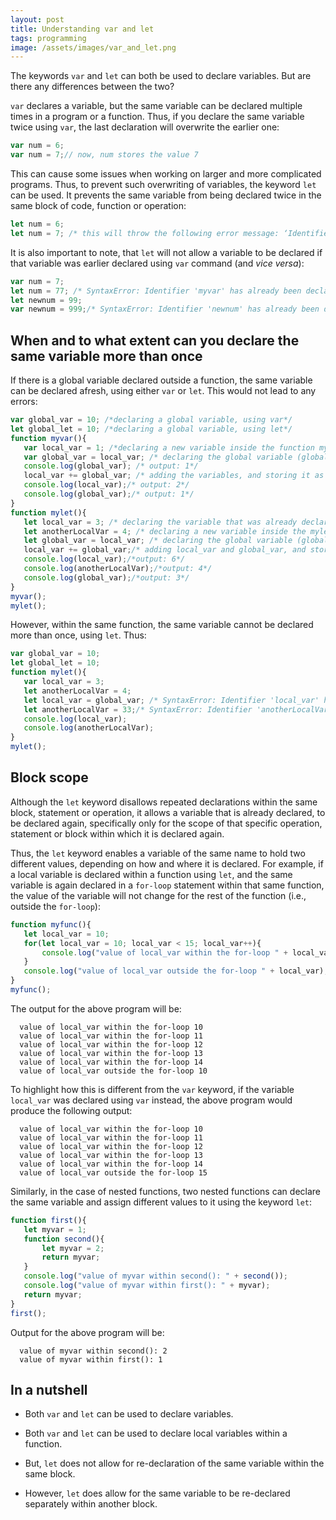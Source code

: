```yaml
---
layout: post
title: Understanding var and let
tags: programming
image: /assets/images/var_and_let.png
---
```


The keywords `var` and `let` can both be used to declare variables. But are there any differences between the two?

`var` declares a variable, but the same variable can be declared multiple times in a program or a function. Thus, if you declare the same variable twice using `var`, the last declaration will overwrite the earlier one:

```js
var num = 6;
var num = 7;// now, num stores the value 7
```

This can cause some issues when working on larger and more complicated programs. Thus, to prevent such overwriting of variables, the keyword `let` can be used. It prevents the same variable from being declared twice in the same block of code, function or operation:

```js
let num = 6;
let num = 7; /* this will throw the following error message: ‘Identifier 'num' has already been declared’*/
```

It is also important to note, that `let` will not allow a variable to be declared if that variable was earlier declared using `var` command (and *vice versa*):

```js
var num = 7;
let num = 77; /* SyntaxError: Identifier 'myvar' has already been declared*/
let newnum = 99;
var newnum = 999;/* SyntaxError: Identifier 'newnum' has already been declared*/
```

## When and to what extent can you declare the same variable more than once
 
If there is a global variable declared outside a function, the same variable can be declared afresh, using either `var` or `let`. This would not lead to any errors:

```js
var global_var = 10; /*declaring a global variable, using var*/
let global_let = 10; /*declaring a global variable, using let*/
function myvar(){
   var local_var = 1; /*declaring a new variable inside the function myvar(), using var keyword*/
   var global_var = local_var; /* declaring the global variable (global_var) inside the function myvar(), using var*/
   console.log(global_var); /* output: 1*/
   local_var += global_var; /* adding the variables, and storing it as local_var*/
   console.log(local_var);/* output: 2*/
   console.log(global_var);/* output: 1*/
}
function mylet(){
   let local_var = 3; /* declaring the variable that was already declared in the myvar()function inside the function mylet(), using let keyword*/
   let anotherLocalVar = 4; /* declaring a new variable inside the mylet() function, using let keyword*/
   let global_var = local_var; /* declaring the global variable (global_var) inside the mylet() function using let*/
   local_var += global_var;/* adding local_var and global_var, and storing it inside local_var*/
   console.log(local_var);/*output: 6*/
   console.log(anotherLocalVar);/*output: 4*/
   console.log(global_var);/*output: 3*/
}
myvar();
mylet();
```

However, within the same function, the same variable cannot be declared more than once, using `let`. Thus:

```js
var global_var = 10;
let global_let = 10;
function mylet(){
   var local_var = 3;
   let anotherLocalVar = 4;
   let local_var = global_var; /* SyntaxError: Identifier 'local_var' has already been declared*/
   let anotherLocalVar = 33;/* SyntaxError: Identifier 'anotherLocalVar' has already been declared*/ 
   console.log(local_var);
   console.log(anotherLocalVar);
}
mylet();
``` 

## Block scope

Although the `let` keyword disallows repeated declarations within the same block, statement or operation, it allows a variable that is already declared, to be declared again, specifically only for the scope of that specific operation, statement or block within which it is declared again.

Thus, the `let` keyword enables a variable of the same name to hold two different values, depending on how and where it is declared.  For example, if a local variable is declared within a function using `let`, and the same variable is again declared in a `for-loop` statement within that same function, the value of the variable will not change for the rest of the function (i.e., outside the `for-loop`): 

```js
function myfunc(){
   let local_var = 10;
   for(let local_var = 10; local_var < 15; local_var++){
       console.log("value of local_var within the for-loop " + local_var);
   }
   console.log("value of local_var outside the for-loop " + local_var);
}
myfunc();
```

The output for the above program will be: 

      value of local_var within the for-loop 10
      value of local_var within the for-loop 11
      value of local_var within the for-loop 12
      value of local_var within the for-loop 13
      value of local_var within the for-loop 14
      value of local_var outside the for-loop 10

To highlight how this is different from the `var` keyword, if the variable `local_var` was declared using `var` instead, the above program would produce the following output:

      value of local_var within the for-loop 10
      value of local_var within the for-loop 11
      value of local_var within the for-loop 12
      value of local_var within the for-loop 13
      value of local_var within the for-loop 14
      value of local_var outside the for-loop 15

Similarly, in the case of nested functions, two nested functions can declare the same variable and assign different values to it using the keyword `let`:

```js
function first(){
   let myvar = 1;
   function second(){
       let myvar = 2;
       return myvar;
   }
   console.log("value of myvar within second(): " + second());
   console.log("value of myvar within first(): " + myvar);
   return myvar;
}
first();
``` 

Output for the above program will be: 

      value of myvar within second(): 2
      value of myvar within first(): 1

## In a nutshell

- Both `var` and `let` can be used to declare variables. 

- Both `var` and `let` can be used to declare local variables within a function.

- But, `let` does not allow for re-declaration of the same variable within the same block.

- However, `let` does allow for the same variable to be re-declared separately within another block.
